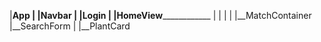 |__App 
    |
    |__Navbar
    |
    |__Login
    |
    |__HomeView____________________
      |                         |
      |                         |
      |__MatchContainer         |__SearchForm
              |
              |__PlantCard




